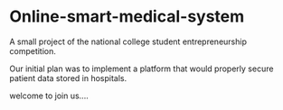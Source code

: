 # Online-smart-medical-system
A small project of the national college student entrepreneurship competition.

Our initial plan was to implement a platform that would properly secure patient data stored in hospitals.

welcome to join us....
